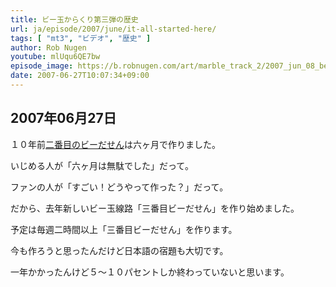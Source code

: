 ```yaml
---
title: ビー玉からくり第三弾の歴史
url: ja/episode/2007/june/it-all-started-here/
tags: [ "mt3", "ビデオ", "歴史" ]
author: Rob Nugen
youtube: mlUqu6QE7bw
episode_image: https://b.robnugen.com/art/marble_track_2/2007_jun_08_beyond_the_spiral/Mon_28_May_2007_022007_PM.jpg
date: 2007-06-27T10:07:34+09:00
---
```


## 2007年06月27日

１０年前[二番目のビーだせん](https://mt2.robnugen.com/)は六ヶ月で作りました。

いじめる人が「六ヶ月は無駄でした」だって。

ファンの人が「すごい！どうやって作った？」だって。

だから、去年新しいビー玉線路「三番目ビーだせん」を作り始めました。

予定は毎週二時間以上「三番目ビーだせん」を作ります。

今も作ろうと思ったんだけど日本語の宿題も大切です。

一年かかったんけど５〜１０パセントしか終わっていないと思います。
